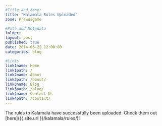 ```yaml
---
#Title and Zone:
title: "Kalamala Rules Uploaded"
zone: Prawnsgame

#Path and Metadata
folder:
layout: post
published: true
date: 2014-06-22 12:00:00
categories: blog

#Links
link1name: Home
link1path: /
link2name: About
link2path: /about/
link3name: Blog
link3path: /blog/
link4name: Contact Us
link4path: /contact/
---
```


The rules to Kalamala have successfully been uploaded. Check them out [here]({{ site.url }}/kalamala/rules/)!
